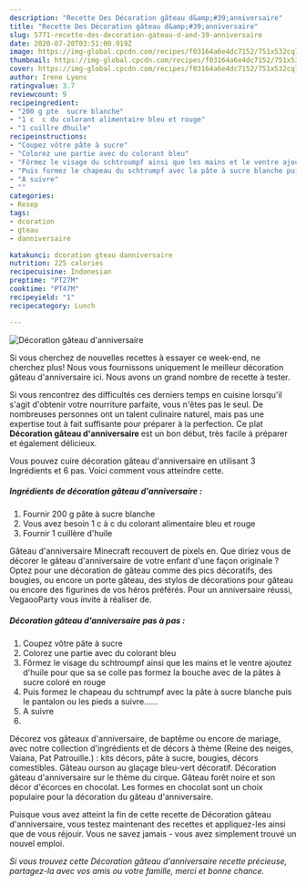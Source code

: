 ```yaml
---
description: "Recette Des Décoration gâteau d&amp;#39;anniversaire"
title: "Recette Des Décoration gâteau d&amp;#39;anniversaire"
slug: 5771-recette-des-decoration-gateau-d-and-39-anniversaire
date: 2020-07-20T03:51:00.919Z
image: https://img-global.cpcdn.com/recipes/f03164a6e4dc7152/751x532cq70/decoration-gateau-danniversaire-photo-principale-de-la-recette.jpg
thumbnail: https://img-global.cpcdn.com/recipes/f03164a6e4dc7152/751x532cq70/decoration-gateau-danniversaire-photo-principale-de-la-recette.jpg
cover: https://img-global.cpcdn.com/recipes/f03164a6e4dc7152/751x532cq70/decoration-gateau-danniversaire-photo-principale-de-la-recette.jpg
author: Irene Lyons
ratingvalue: 3.7
reviewcount: 9
recipeingredient:
- "200 g pte  sucre blanche"
- "1 c  c du colorant alimentaire bleu et rouge"
- "1 cuillre dhuile"
recipeinstructions:
- "Coupez vôtre pâte à sucre"
- "Colorez une partie avec du colorant bleu"
- "Fôrmez le visage du schtroumpf ainsi que les mains et le ventre ajoutez d&#39;huile pour que sa se colle pas formez la bouche avec de la pâtes à sucre coloré en rouge"
- "Puis formez le chapeau du schtrumpf avec la pâte à sucre blanche puis le pantalon ou les pieds a suivre......"
- "A suivre"
- ""
categories:
- Resep
tags:
- dcoration
- gteau
- danniversaire

katakunci: dcoration gteau danniversaire 
nutrition: 225 calories
recipecuisine: Indonesian
preptime: "PT27M"
cooktime: "PT47M"
recipeyield: "1"
recipecategory: Lunch

---
```



![Décoration gâteau d&#39;anniversaire](https://img-global.cpcdn.com/recipes/f03164a6e4dc7152/751x532cq70/decoration-gateau-danniversaire-photo-principale-de-la-recette.jpg)

Si vous cherchez de nouvelles recettes à essayer ce week-end, ne cherchez plus! Nous vous fournissons uniquement le meilleur décoration gâteau d&#39;anniversaire ici. Nous avons un grand nombre de recette à tester.

Si vous rencontrez des difficultés ces derniers temps en cuisine lorsqu'il s'agit d'obtenir votre nourriture parfaite, vous n'êtes pas le seul. De nombreuses personnes ont un talent culinaire naturel, mais pas une expertise tout à fait suffisante pour préparer à la perfection. Ce plat <strong> Décoration gâteau d&#39;anniversaire </strong> est un bon début, très facile à préparer et également délicieux.

<!--inarticleads1-->

Vous pouvez cuire décoration gâteau d&#39;anniversaire en utilisant 3 Ingrédients et 6 pas. Voici comment vous atteindre cette.

##### Ingrédients de décoration gâteau d&#39;anniversaire :

1. Fournir 200 g pâte à sucre blanche
1. Vous avez besoin 1 c à c du colorant alimentaire bleu et rouge
1. Fournir 1 cuillère d&#39;huile


Gâteau d&#39;anniversaire Minecraft recouvert de pixels en. Que diriez vous de décorer le gâteau d&#39;anniversaire de votre enfant d&#39;une façon originale ? Optez pour une décoration de gâteau comme des pics décoratifs, des bougies, ou encore un porte gâteau, des stylos de décorations pour gâteau ou encore des figurines de vos héros préférés. Pour un anniversaire réussi, VegaooParty vous invite à réaliser de. 

<!--inarticleads2-->

##### Décoration gâteau d&#39;anniversaire pas à pas :

1. Coupez vôtre pâte à sucre
1. Colorez une partie avec du colorant bleu
1. Fôrmez le visage du schtroumpf ainsi que les mains et le ventre ajoutez d&#39;huile pour que sa se colle pas formez la bouche avec de la pâtes à sucre coloré en rouge
1. Puis formez le chapeau du schtrumpf avec la pâte à sucre blanche puis le pantalon ou les pieds a suivre......
1. A suivre
1. 


Décorez vos gâteaux d&#39;anniversaire, de baptême ou encore de mariage, avec notre collection d&#39;ingrédients et de décors à thème (Reine des neiges, Vaiana, Pat Patrouille.) : kits décors, pâte à sucre, bougies, décors comestibles. Gâteau ourson au glaçage bleu-vert décoratif. Décoration gâteau d&#39;anniversaire sur le thème du cirque. Gâteau forêt noire et son décor d&#39;écorces en chocolat. Les formes en chocolat sont un choix populaire pour la décoration du gâteau d&#39;anniversaire. 

<!--inarticleads1-->

<p>
Puisque vous avez atteint la fin de cette recette de Décoration gâteau d&#39;anniversaire, vous testez maintenant des recettes et appliquez-les ainsi que de vous réjouir. Vous ne savez jamais - vous avez simplement trouvé un nouvel emploi.
</p>

<p>
<i>Si vous trouvez cette Décoration gâteau d&#39;anniversaire recette précieuse, partagez-la avec vos amis ou votre famille, merci et bonne chance.</i>
</p>
